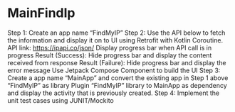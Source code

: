 # MainFindIp


Step 1:
Create an app name “FindMyIP”
Step 2:
Use the API below to fetch the information and display it on to UI using Retrofit with Kotlin Coroutine.
API link: https://ipapi.co/json/
Display progress bar when API call is in progress
Result (Success): Hide progress bar and display the content received from response
Result (Failure): Hide progress bar and display the error message
Use Jetpack Compose Component to build the UI
Step 3:
Create a app name “MainApp” and convert the existing app in Step 1 above “FindMyIP” as library
Plugin “FindMyIP” library to MainApp as dependency and display the activity that is previously created.
Step 4:
Implement the unit test cases using JUNIT/Mockito
